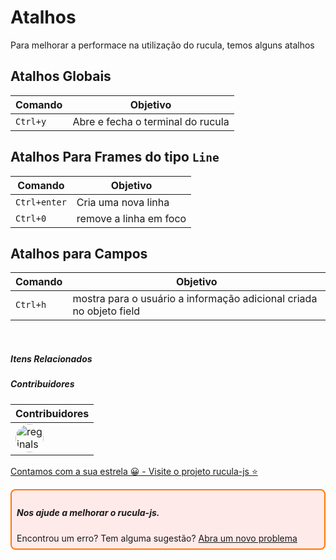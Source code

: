 # Atalhos

Para melhorar a performace na utilização do rucula, temos alguns atalhos

## Atalhos Globais

|Comando|Objetivo|
|--|--|
|`Ctrl+y`|Abre e fecha o terminal do rucula|

## Atalhos Para Frames do tipo `Line`

|Comando|Objetivo|
|--|--|
|`Ctrl+enter`|Cria uma nova linha|
|`Ctrl+0`|remove a linha em foco|

## Atalhos para Campos

|Comando|Objetivo|
|--|--|
|`Ctrl+h`|mostra para o usuário a informação adicional criada no objeto field|


<br>

##### Itens Relacionados

##### Contribuidores

|Contribuidores|
|-|
|<a href="https://github.com/reginaldo-marinho"><img width="45px" height="45px" style="border-radius:30px" alt="reginalso-marinho" title="TheLarkInn" src="https://avatars.githubusercontent.com/u/60780631?v=4"></a>|

<a href="https://github.com/rucula-js/rucula-js">Contamos com a sua estrela 😀 - Visite o projeto rucula-js ⭐</a>

<div style="
    border: 2px solid #ff7906;
    border-radius: 8PX;
    padding: 8px;
    background-color: #ffeaea;
    ">
    <h5>Nos ajude a melhorar o rucula-js.</h5>
    Encontrou um erro? Tem alguma sugestão?  <a href="https://github.com/rucula-js/rucula-js/issues">Abra um novo problema</a><br>    
</div>



